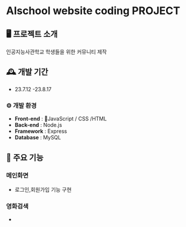 # AIschool website coding PROJECT



## 🖥 프로젝트 소개
인공지능사관학교 학생들을 위한 커뮤니티 제작
<br>

## 🕰 개발 기간
* 23.7.12 -23.8.17 

### ⚙ 개발 환경

- **Front-end** : JavaScript / CSS /HTML
- **Back-end** : Node.js
- **Framework** : Express
- **Database** : MySQL


## 📌 주요 기능
### 메인화면
- 로그인,회원가입 기능 구현

### 영화검색
- 
